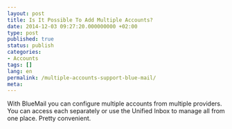 ```yaml
---
layout: post
title: Is It Possible To Add Multiple Accounts?
date: 2014-12-03 09:27:20.000000000 +02:00
type: post
published: true
status: publish
categories:
- Accounts
tags: []
lang: en
permalink: /multiple-accounts-support-blue-mail/
meta:
---
```


With BlueMail you can configure multiple accounts from multiple providers. You can access each separately or use the Unified Inbox to manage all from one place. Pretty convenient.
